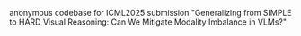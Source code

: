 anonymous codebase for ICML2025 submission "Generalizing from SIMPLE to HARD Visual Reasoning: Can We Mitigate Modality Imbalance in VLMs?"
